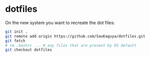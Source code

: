 # dotfiles

On the new system you want to recreate the dot files:
```bash
git init .
git remote add origin https://github.com/SauKaguya/dotfiles.git
git fetch
# rm .bashrc ... # any files that are present by OS default
git checkout dotfiles
```
